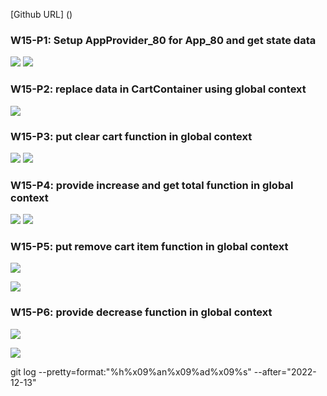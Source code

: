 [Github URL] ()

### W15-P1: Setup AppProvider_80 for App_80 and get state data

![](w15-p1-1.png)
![](w15-p1-2.png)

### W15-P2: replace data in CartContainer using global context

![](w15-p2.png)



### W15-P3: put clear cart function in global context

![](w15-p3.png)
![](w15-p3-1.png)


### W15-P4: provide increase and get total function in global context

![](w15-p4-1.png)
![](w15-p4-2.png)

### W15-P5: put remove cart item function in global context 
 
![](w15-p5-1.png)
 
![](w15-p5-2.png)

### W15-P6: provide decrease function in global context
 
![](w15-p6-1.png)
 
![](w15-p6-2.png)

git log --pretty=format:"%h%x09%an%x09%ad%x09%s" --after="2022-12-13"